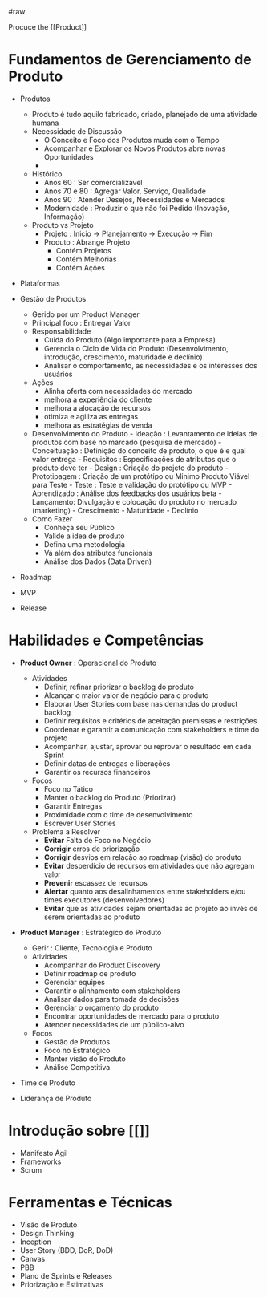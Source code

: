 #raw 

Procuce the [[Product]]

# Fundamentos de Gerenciamento de Produto
- Produtos
	- Produto é tudo aquilo fabricado, criado, planejado de uma atividade humana
	- Necessidade de Discussão
		- O Conceito e Foco dos Produtos muda com o Tempo
		- Acompanhar e Explorar os Novos Produtos abre novas Oportunidades
		- 
	- Histórico
		- Anos 60 : Ser comercializável
		- Anos 70 e 80 : Agregar Valor, Serviço, Qualidade
		- Anos 90 : Atender Desejos, Necessidades e Mercados
		- Modernidade : Produzir o que não foi Pedido (Inovação, Informação)
	- Produto vs Projeto
		- Projeto : Inicio -> Planejamento -> Execução -> Fim
		- Produto : Abrange Projeto
			- Contém Projetos
			- Contém Melhorias
			- Contém Ações
		
- Plataformas
- Gestão de Produtos
	- Gerido por um Product Manager
	- Principal foco : Entregar Valor
	- Responsabilidade
		- Cuida do Produto (Algo importante para a Empresa)
		- Gerencia o Ciclo de Vida do Produto (Desenvolvimento, introdução, crescimento, maturidade e declínio)
		- Analisar o comportamento, as necessidades e os interesses dos usuários
	- Ações
		- Alinha oferta com necessidades do mercado
		- melhora a experiência do cliente
		- melhora a alocação de recursos
		- otimiza e agiliza as entregas
		- melhora as estratégias de venda
	- Desenvolvimento do Produto
			- Ideação : Levantamento de ideias de produtos com base no marcado (pesquisa de mercado)
			- Conceituação : Definição do conceito de produto, o que é e qual valor entrega
			- Requisitos : Especificações de atributos que o produto deve ter
			- Design : Criação do projeto do produto
			- Prototipagem : Criação de um protótipo ou Minimo Produto Viável para Teste
			- Teste : Teste e validação do protótipo ou MVP
			- Aprendizado : Análise dos feedbacks dos usuários beta
			- Lançamento: Divulgação e colocação do produto no mercado (marketing)
			- Crescimento
			- Maturidade
			- Declínio
	- Como Fazer
		- Conheça seu Público
		- Valide a idea de produto
		- Defina uma metodologia
		- Vá além dos atributos funcionais
		- Análise dos Dados (Data Driven)
- Roadmap
- MVP
- Release


# Habilidades e Competências
- **Product Owner** : Operacional do Produto
	- Atividades
		- Definir, refinar priorizar o backlog do produto
		- Alcançar o maior valor de negócio para o produto
		- Elaborar User Stories com base nas demandas do product backlog
		- Definir requisitos e critérios de aceitação premissas e restrições
		- Coordenar e garantir a comunicação com stakeholders e time do projeto
		- Acompanhar, ajustar, aprovar ou reprovar o resultado em cada Sprint
		- Definir datas de entregas e liberações
		- Garantir os recursos financeiros
	- Focos
		- Foco no Tático
		- Manter o backlog do Produto (Priorizar)
		- Garantir Entregas
		- Proximidade com o time de desenvolvimento
		- Escrever User Stories
	- Problema a Resolver 
		- **Evitar** Falta de Foco no Negócio
		- **Corrigir** erros de priorização
		- **Corrigir** desvios em relação ao roadmap (visão) do produto
		- **Evitar** desperdício de recursos em atividades que não agregam valor
		- **Prevenir** escassez de recursos
		- **Alertar** quanto aos desalinhamentos entre stakeholders e/ou times executores (desenvolvedores)
		- **Evitar** que as atividades sejam orientadas ao projeto ao invés de serem orientadas ao produto

- **Product Manager** : Estratégico do Produto
	- Gerir : Cliente, Tecnologia e Produto
	- Atividades
		- Acompanhar do Product Discovery
		- Definir roadmap de produto
		- Gerenciar equipes
		- Garantir o alinhamento com stakeholders
		- Analisar dados para tomada de decisões
		- Gerenciar o orçamento do produto
		- Encontrar oportunidades de mercado para o produto
		- Atender necessidades de um público-alvo
	- Focos
		- Gestão de Produtos
		- Foco no Estratégico
		- Manter visão do Produto
		- Análise Competitiva


- Time de Produto

- Liderança de Produto


# Introdução sobre [[]]
- Manifesto Ágil
- Frameworks
- Scrum

# Ferramentas e Técnicas

- Visão de Produto
- Design Thinking
- Inception
- User Story (BDD, DoR, DoD)
- Canvas
- PBB
- Plano de Sprints e Releases
- Priorização e Estimativas

